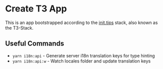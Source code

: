 # Create T3 App

This is an app bootstrapped according to the [init.tips](https://init.tips) stack, also known as the T3-Stack.

## Useful Commands

- `yarn i18n:api` - Generate server i18n translation keys for type hinting
- `yarn i18n:api:w` - Watch locales folder and update translation keys
